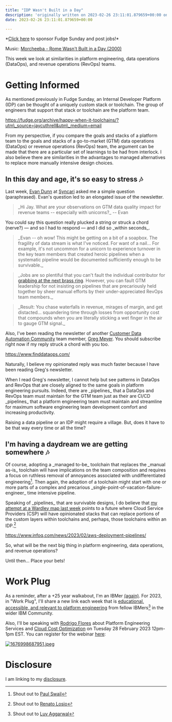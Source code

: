 ```yaml
---
title: "IDP Wasn't Built in a Day"
description: 'originally written on 2023-02-26 23:11:01.879659+00:00 on LAMP with vi, WordPress, Jekyll, Gatsby Cloud, Netlify, Revue, Substack, or Buttondown'
date: 2023-02-26 23:11:01.879659+00:00

---
```


\*[Click here](https://fudgesunday.pallet.com/hire?pallet=fudgesunday) to sponsor Fudge Sunday and post jobs!\* 

Music: [Morcheeba - Rome Wasn't Built in a Day (2000)](https://www.youtube.com/watch?v=FLGJXbl6g8o)

This week we look at similarities in platform engineering, data operations (DataOps), and revenue operations (RevOps) teams.

# Getting Informed

As mentioned previously in Fudge Sunday, an Internal Developer Platform (IDP) can be thought of a uniquely custom stack or toolchain. The group of engineers that support that stack or toolchain are the platform team.

https://fudge.org/archive/happy-when-it-toolchains/?utm\_source=jaycuthrell&utm\_medium=email

From my perspective, if you compare the goals and stacks of a platform team to the goals and stacks of a go-to-market (GTM) data operations (DataOps) or revenue operations (RevOps) team, the argument can be made that there are a particular set of learnings to be had from interlock. I also believe there are similarities in the advantages to managed alternatives to replace more manually intensive design choices.

## In this day and age, it's so easy to stress 🎶

Last week, [Evan Dunn](https://www.linkedin.com/in/evanpdunn/) at [Syncari](https://syncari.com/) asked me a simple question (paraphrased). Evan's question led to an elongated issue of the newsletter.

> \_Hi Jay. What are your observations on GTM data quality impact for revenue teams -- especially with unicorns?\_ -- Evan

You could say this question really plucked a string or struck a chord (nerve?) — and so I had to respond — and I did so \_within seconds\_.

> \_Evan -- oh wow! This might be getting on a bit of a soapbox. The fragility of data stream is what I've noticed. For want of a nail... For example, it's not uncommon for a unicorn to experience turnover in the key team members that created heroic pipelines when a systematic pipeline would be documented sufficiently enough to be survivable.\_ 

> \_Jobs are so plentiful that you can't fault the individual contributor for [grabbing at the next brass ring](https://www.youtube.com/watch?v=wyNvJ8nBaH4). However, you can fault GTM leadership for not insisting on pipelines that are precariously held together by sheer manual efforts by their under-appreciated RevOps team members.\_

> \_Result: You chase waterfalls in revenue, mirages of margin, and get distacted... squandering time through losses from opportunity cost that compounds when you are literally sticking a wet finger in the air to gauge GTM signal.\_

Also, I've been reading the newsletter of another [Customer Data Automation Community](https://syncari.com/customer-data-automation-community/) team member, [Greg Meyer](https://www.linkedin.com/in/gregmeyer/). You should subscribe right now if my reply struck a chord with you too.

https://www.finddataops.com/

Naturally, I believe my opinionated reply was much faster because I have been reading Greg's newsletter.

When I read Greg's newsletter, I cannot help but see patterns in DataOps and RevOps that are closely aligned to the same goals in platform engineering pursuits. Indeed, there are \_pipelines\_ that a DataOps and RevOps team must maintain for the GTM team just as their are CI/CD \_pipelines\_ that a platform engineering team must maintain and streamline for maximum software engineering team development comfort and increasing productivity.

Raising a data pipeline or an IDP might require a village. But, does it have to be that way every time or all the time?

## I'm having a daydream we are getting somewhere 🎶

Of course, adopting a \_managed to-be\_ toolchain that replaces the \_manual as-is\_ toolchain will have implications on the team composition and requires a focus on ruthless removal of annoyances associated with undifferentiated engineering[^1]. Then again, the adoption of a toolchain might start with one or more parts of a complex and precarious \_single-point-of-vacation-failure-engineer\_ time intensive pipeline.

Speaking of \_pipelines\_ that are survivable designs, I do believe that [my attempt at a Wardley map last week](https://fudge.org/archive/map-of-the-platformatique/) points to a future where Cloud Service Providers (CSP) will have opinionated stacks that can replace portions of the custom layers within toolchains and, perhaps, those toolchains within an IDP.[^2]

https://www.infoq.com/news/2023/02/aws-deployment-pipelines/

So, what will be the next big thing in platform engineering, data operations, and revenue operations? 

Until then… Place your bets!

# Work Plug

As a reminder, after a +25 year walkabout, I'm an IBMer [(again)](https://jaycuthrell.com/about/). For 2023, in "Work Plug", I'll share a new link each week that is [educational, accessible, and relevant to platform engineering](https://www.youtube.com/watch?v=6kEGUCrBEU0) from fellow IBMers[^IBMer] in the wider IBM Community.

Also, I'll be speaking with [Rodrigo Flores](https://www.linkedin.com/in/roflores/) about Platform Engineering Services and [Cloud Cost Optimization](https://www.ibm.com/events/reg/flow/ibm/hnlw9hmb/landing/page/landing) on Tuesday 28 February 2023 12pm-1pm EST. You can register for the webinar [here](https://www.ibm.com/events/reg/flow/ibm/hnlw9hmb/landing/page/landing):

[![1676998687951.jpeg](https://buttondown-attachments.s3.us-west-2.amazonaws.com/images/d7fdd381-c272-4ff7-8a3c-cfff4b52dd46.jpeg) ](https://www.ibm.com/events/reg/flow/ibm/hnlw9hmb/landing/page/landing)

# Disclosure

I am linking to my [disclosure](https://jaycuthrell.com/disclosure/).
 
[^1]: Shout out to [Paul Swail](https://notes.serverlessfirst.com/public/Undifferentiated+heavy+lifting)
[^2]: Shout out to [Renato Losio](https://www.linkedin.com/in/rlosio)
[^IBMer]: Shout out to [Luv Aggarwal](https://www.linkedin.com/in/aggarwalluv/)

